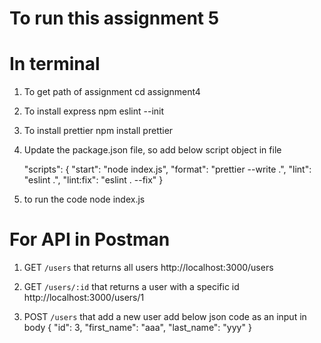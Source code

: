 # To run this assignment 5
# In terminal

1. To get path of assignment 
   cd assignment4

2. To install express
   npm eslint --init

3. To install prettier
   npm install prettier

4. Update the package.json file, so add below script object in file
    
    "scripts": {
    "start": "node index.js",
    "format": "prettier --write .",
    "lint": "eslint .",
    "lint:fix": "eslint . --fix"
}

5. to run the code 
 node index.js

# For API in Postman

1. GET `/users` that returns all users
   http://localhost:3000/users

2. GET `/users/:id` that returns a user with a specific id
   http://localhost:3000/users/1

3. POST `/users` that add a new user 
    add below json code as an input in body 
    {
        "id": 3,
        "first_name": "aaa",
        "last_name": "yyy"
    }


